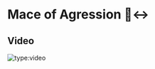 # Mace of Agression 🔨↔️

## Video

![type:video](https://www.youtube.com/embed/IXZ6kr4VHQw?start=87&end=103)

